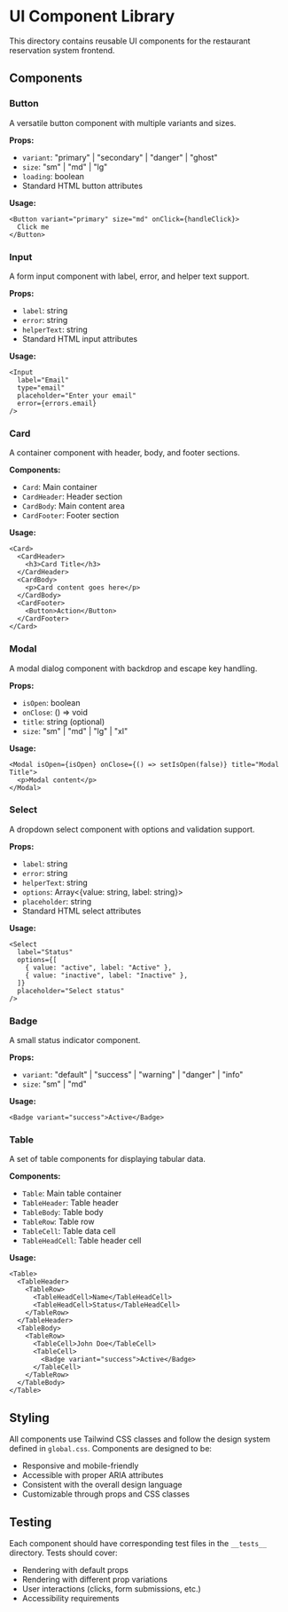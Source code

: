 # UI Component Library

This directory contains reusable UI components for the restaurant reservation system frontend.

## Components

### Button

A versatile button component with multiple variants and sizes.

**Props:**

- `variant`: "primary" | "secondary" | "danger" | "ghost"
- `size`: "sm" | "md" | "lg"
- `loading`: boolean
- Standard HTML button attributes

**Usage:**

```tsx
<Button variant="primary" size="md" onClick={handleClick}>
  Click me
</Button>
```

### Input

A form input component with label, error, and helper text support.

**Props:**

- `label`: string
- `error`: string
- `helperText`: string
- Standard HTML input attributes

**Usage:**

```tsx
<Input
  label="Email"
  type="email"
  placeholder="Enter your email"
  error={errors.email}
/>
```

### Card

A container component with header, body, and footer sections.

**Components:**

- `Card`: Main container
- `CardHeader`: Header section
- `CardBody`: Main content area
- `CardFooter`: Footer section

**Usage:**

```tsx
<Card>
  <CardHeader>
    <h3>Card Title</h3>
  </CardHeader>
  <CardBody>
    <p>Card content goes here</p>
  </CardBody>
  <CardFooter>
    <Button>Action</Button>
  </CardFooter>
</Card>
```

### Modal

A modal dialog component with backdrop and escape key handling.

**Props:**

- `isOpen`: boolean
- `onClose`: () => void
- `title`: string (optional)
- `size`: "sm" | "md" | "lg" | "xl"

**Usage:**

```tsx
<Modal isOpen={isOpen} onClose={() => setIsOpen(false)} title="Modal Title">
  <p>Modal content</p>
</Modal>
```

### Select

A dropdown select component with options and validation support.

**Props:**

- `label`: string
- `error`: string
- `helperText`: string
- `options`: Array<{value: string, label: string}>
- `placeholder`: string
- Standard HTML select attributes

**Usage:**

```tsx
<Select
  label="Status"
  options={[
    { value: "active", label: "Active" },
    { value: "inactive", label: "Inactive" },
  ]}
  placeholder="Select status"
/>
```

### Badge

A small status indicator component.

**Props:**

- `variant`: "default" | "success" | "warning" | "danger" | "info"
- `size`: "sm" | "md"

**Usage:**

```tsx
<Badge variant="success">Active</Badge>
```

### Table

A set of table components for displaying tabular data.

**Components:**

- `Table`: Main table container
- `TableHeader`: Table header
- `TableBody`: Table body
- `TableRow`: Table row
- `TableCell`: Table data cell
- `TableHeadCell`: Table header cell

**Usage:**

```tsx
<Table>
  <TableHeader>
    <TableRow>
      <TableHeadCell>Name</TableHeadCell>
      <TableHeadCell>Status</TableHeadCell>
    </TableRow>
  </TableHeader>
  <TableBody>
    <TableRow>
      <TableCell>John Doe</TableCell>
      <TableCell>
        <Badge variant="success">Active</Badge>
      </TableCell>
    </TableRow>
  </TableBody>
</Table>
```

## Styling

All components use Tailwind CSS classes and follow the design system defined in `global.css`. Components are designed to be:

- Responsive and mobile-friendly
- Accessible with proper ARIA attributes
- Consistent with the overall design language
- Customizable through props and CSS classes

## Testing

Each component should have corresponding test files in the `__tests__` directory. Tests should cover:

- Rendering with default props
- Rendering with different prop variations
- User interactions (clicks, form submissions, etc.)
- Accessibility requirements
